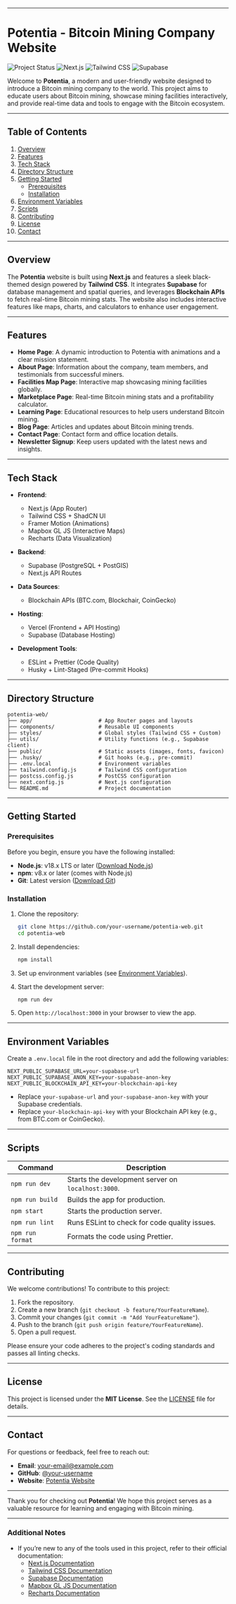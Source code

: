 

---

# **Potentia - Bitcoin Mining Company Website**

![Project Status](https://img.shields.io/badge/status-active-brightgreen) ![Next.js](https://img.shields.io/badge/Next.js-13-blueviolet) ![Tailwind CSS](https://img.shields.io/badge/Tailwind%20CSS-3.x-blue) ![Supabase](https://img.shields.io/badge/Supabase-PostgreSQL-orange)

Welcome to **Potentia**, a modern and user-friendly website designed to introduce a Bitcoin mining company to the world. This project aims to educate users about Bitcoin mining, showcase mining facilities interactively, and provide real-time data and tools to engage with the Bitcoin ecosystem.

---

## **Table of Contents**
1. [Overview](#overview)
2. [Features](#features)
3. [Tech Stack](#tech-stack)
4. [Directory Structure](#directory-structure)
5. [Getting Started](#getting-started)
   - [Prerequisites](#prerequisites)
   - [Installation](#installation)
6. [Environment Variables](#environment-variables)
7. [Scripts](#scripts)
8. [Contributing](#contributing)
9. [License](#license)
10. [Contact](#contact)

---

## **Overview**

The **Potentia** website is built using **Next.js** and features a sleek black-themed design powered by **Tailwind CSS**. It integrates **Supabase** for database management and spatial queries, and leverages **Blockchain APIs** to fetch real-time Bitcoin mining stats. The website also includes interactive features like maps, charts, and calculators to enhance user engagement.

---

## **Features**

- **Home Page**: A dynamic introduction to Potentia with animations and a clear mission statement.
- **About Page**: Information about the company, team members, and testimonials from successful miners.
- **Facilities Map Page**: Interactive map showcasing mining facilities globally.
- **Marketplace Page**: Real-time Bitcoin mining stats and a profitability calculator.
- **Learning Page**: Educational resources to help users understand Bitcoin mining.
- **Blog Page**: Articles and updates about Bitcoin mining trends.
- **Contact Page**: Contact form and office location details.
- **Newsletter Signup**: Keep users updated with the latest news and insights.

---

## **Tech Stack**

- **Frontend**:
  - Next.js (App Router)
  - Tailwind CSS + ShadCN UI
  - Framer Motion (Animations)
  - Mapbox GL JS (Interactive Maps)
  - Recharts (Data Visualization)

- **Backend**:
  - Supabase (PostgreSQL + PostGIS)
  - Next.js API Routes

- **Data Sources**:
  - Blockchain APIs (BTC.com, Blockchair, CoinGecko)

- **Hosting**:
  - Vercel (Frontend + API Hosting)
  - Supabase (Database Hosting)

- **Development Tools**:
  - ESLint + Prettier (Code Quality)
  - Husky + Lint-Staged (Pre-commit Hooks)

---

## **Directory Structure**

```
potentia-web/
├── app/                     # App Router pages and layouts
├── components/              # Reusable UI components
├── styles/                  # Global styles (Tailwind CSS + Custom)
├── utils/                   # Utility functions (e.g., Supabase client)
├── public/                  # Static assets (images, fonts, favicon)
├── .husky/                  # Git hooks (e.g., pre-commit)
├── .env.local               # Environment variables
├── tailwind.config.js       # Tailwind CSS configuration
├── postcss.config.js        # PostCSS configuration
├── next.config.js           # Next.js configuration
└── README.md                # Project documentation
```

---

## **Getting Started**

### **Prerequisites**

Before you begin, ensure you have the following installed:
- **Node.js**: v18.x LTS or later ([Download Node.js](https://nodejs.org/))
- **npm**: v8.x or later (comes with Node.js)
- **Git**: Latest version ([Download Git](https://git-scm.com/))

### **Installation**

1. Clone the repository:
   ```bash
   git clone https://github.com/your-username/potentia-web.git
   cd potentia-web
   ```

2. Install dependencies:
   ```bash
   npm install
   ```

3. Set up environment variables (see [Environment Variables](#environment-variables)).

4. Start the development server:
   ```bash
   npm run dev
   ```

5. Open `http://localhost:3000` in your browser to view the app.

---

## **Environment Variables**

Create a `.env.local` file in the root directory and add the following variables:

```env
NEXT_PUBLIC_SUPABASE_URL=your-supabase-url
NEXT_PUBLIC_SUPABASE_ANON_KEY=your-supabase-anon-key
NEXT_PUBLIC_BLOCKCHAIN_API_KEY=your-blockchain-api-key
```

- Replace `your-supabase-url` and `your-supabase-anon-key` with your Supabase credentials.
- Replace `your-blockchain-api-key` with your Blockchain API key (e.g., from BTC.com or CoinGecko).

---

## **Scripts**

| Command         | Description                                      |
|------------------|--------------------------------------------------|
| `npm run dev`   | Starts the development server on `localhost:3000`. |
| `npm run build` | Builds the app for production.                   |
| `npm start`     | Starts the production server.                    |
| `npm run lint`  | Runs ESLint to check for code quality issues.    |
| `npm run format`| Formats the code using Prettier.                 |

---

## **Contributing**

We welcome contributions! To contribute to this project:

1. Fork the repository.
2. Create a new branch (`git checkout -b feature/YourFeatureName`).
3. Commit your changes (`git commit -m "Add YourFeatureName"`).
4. Push to the branch (`git push origin feature/YourFeatureName`).
5. Open a pull request.

Please ensure your code adheres to the project's coding standards and passes all linting checks.

---

## **License**

This project is licensed under the **MIT License**. See the [LICENSE](LICENSE) file for details.

---

## **Contact**

For questions or feedback, feel free to reach out:

- **Email**: your-email@example.com
- **GitHub**: [@your-username](https://github.com/your-username)
- **Website**: [Potentia Website](https://your-website.com)

---

Thank you for checking out **Potentia**! We hope this project serves as a valuable resource for learning and engaging with Bitcoin mining.

---

### **Additional Notes**
- If you’re new to any of the tools used in this project, refer to their official documentation:
  - [Next.js Documentation](https://nextjs.org/docs)
  - [Tailwind CSS Documentation](https://tailwindcss.com/docs)
  - [Supabase Documentation](https://supabase.com/docs)
  - [Mapbox GL JS Documentation](https://docs.mapbox.com/mapbox-gl-js/api/)
  - [Recharts Documentation](https://recharts.org/en-US)


